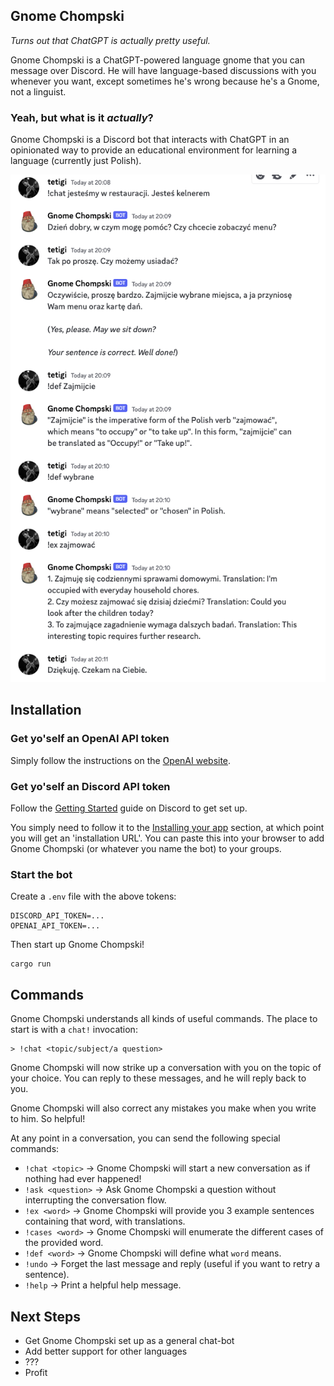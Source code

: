 ## Gnome Chompski

_Turns out that ChatGPT is actually pretty useful._

Gnome Chompski is a ChatGPT-powered language gnome that you can message over Discord. He will have language-based discussions with you whenever you want, except sometimes he's wrong because he's a Gnome, not a linguist.

### Yeah, but what is it _actually_?

Gnome Chompski is a Discord bot that interacts with ChatGPT in an opinionated way to provide an educational environment for learning a language (currently just Polish).

![discord example](/resources/ex_discord.png)

## Installation

### Get yo'self an OpenAI API token

Simply follow the instructions on the [OpenAI website](https://platform.openai.com/account/api-keys).

### Get yo'self an Discord API token

Follow the [Getting Started](https://discord.com/developers/docs/getting-started) guide on Discord to get set up.

You simply need to follow it to the [Installing your app](https://discord.com/developers/docs/getting-started#installing-your-app) section, at which point you will get an 'installation URL'. You can paste this into your browser to add Gnome Chompski (or whatever you name the bot) to your groups.

### Start the bot

Create a `.env` file with the above tokens:

```
DISCORD_API_TOKEN=...
OPENAI_API_TOKEN=...
```

Then start up Gnome Chompski!

```
cargo run
```

## Commands

Gnome Chompski understands all kinds of useful commands. The place to start is with a `chat!` invocation:

```
> !chat <topic/subject/a question>
```

Gnome Chompski will now strike up a conversation with you on the topic of your choice. You can reply to these messages, and he will reply back to you.

Gnome Chompski will also correct any mistakes you make when you write to him. So helpful!

At any point in a conversation, you can send the following special commands:

- `!chat <topic>` -> Gnome Chompski will start a new conversation as if nothing had ever happened!
- `!ask <question>` -> Ask Gnome Chompski a question without interrupting the conversation flow.
- `!ex <word>` -> Gnome Chompski will provide you 3 example sentences containing that word, with translations.
- `!cases <word>` -> Gnome Chompski will enumerate the different cases of the provided word.
- `!def <word>` -> Gnome Chompski will define what `word` means.
- `!undo` -> Forget the last message and reply (useful if you want to retry a sentence).
- `!help` -> Print a helpful help message.

## Next Steps

- Get Gnome Chompski set up as a general chat-bot
- Add better support for other languages
- ???
- Profit
